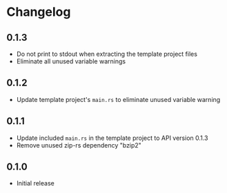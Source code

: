 # Changelog

## 0.1.3

* Do not print to stdout when extracting the template project files
* Eliminate all unused variable warnings

## 0.1.2

* Update template project's `main.rs` to eliminate unused variable warning

## 0.1.1

* Update included `main.rs` in the template project to API version 0.1.3
* Remove unused zip-rs dependency "bzip2"

## 0.1.0

* Initial release
